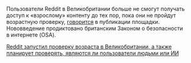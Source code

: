 <!--2025-07-15 11:51:20-->
<div class="yb">
  <div class="rss habr"><p>Пользователи Reddit в&nbsp;Великобритании больше не&nbsp;смогут получать доступ к «взрослому» контенту до&nbsp;тех пор, пока они не&nbsp;пройдут возрастную проверку, <a href="https://www.reddit.com/r/RedditSafety/comments/1lzt65t/verifying_the_age_but_not_the_identity_of_uk/" rel="noopener noreferrer nofollow">говорится</a> в&nbsp;публикации площадки. Нововведение продиктовано британским Законом о&nbsp;безопасности в&nbsp;интернете (OSA). </p> <a... <p class="titl"><a href="https://habr.com/ru/news/927920/?utm_source=habrahabr&utm_medium=rss&utm_campaign=927920">Reddit запустил проверку возраста в Великобритании, а также планирует проверять, являются ли пользователи людьми или ИИ</a></p></div>
</div>
